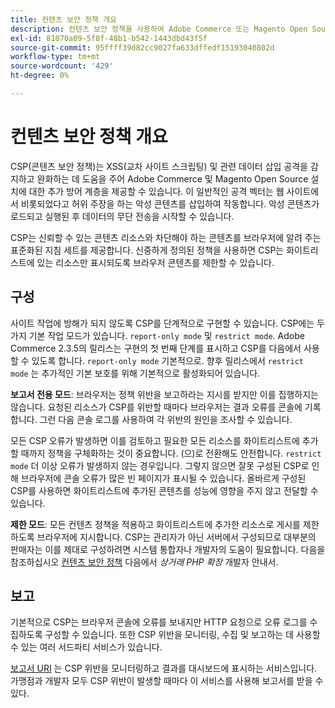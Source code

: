 ```yaml
---
title: 컨텐츠 보안 정책 개요
description: 컨텐츠 보안 정책을 사용하여 Adobe Commerce 또는 Magento Open Source 저장소의 보안 자세를 개선하는 방법을 알아봅니다.
exl-id: 81070a09-5f8f-48b1-b542-1443dbd43f5f
source-git-commit: 95ffff39d82cc9027fa633dffedf15193040802d
workflow-type: tm+mt
source-wordcount: '429'
ht-degree: 0%

---
```


# 컨텐츠 보안 정책 개요

CSP(콘텐츠 보안 정책)는 XSS(교차 사이트 스크립팅) 및 관련 데이터 삽입 공격을 감지하고 완화하는 데 도움을 주어 Adobe Commerce 및 Magento Open Source 설치에 대한 추가 방어 계층을 제공할 수 있습니다. 이 일반적인 공격 벡터는 웹 사이트에서 비롯되었다고 허위 주장을 하는 악성 콘텐츠를 삽입하여 작동합니다. 악성 콘텐츠가 로드되고 실행된 후 데이터의 무단 전송을 시작할 수 있습니다.

CSP는 신뢰할 수 있는 콘텐츠 리소스와 차단해야 하는 콘텐츠를 브라우저에 알려 주는 표준화된 지침 세트를 제공합니다. 신중하게 정의된 정책을 사용하면 CSP는 화이트리스트에 있는 리소스만 표시되도록 브라우저 콘텐츠를 제한할 수 있습니다.

## 구성

사이트 작업에 방해가 되지 않도록 CSP를 단계적으로 구현할 수 있습니다. CSP에는 두 가지 기본 작업 모드가 있습니다. `report-only mode` 및 `restrict mode`. Adobe Commerce 2.3.5의 릴리스는 구현의 첫 번째 단계를 표시하고 CSP를 다음에서 사용할 수 있도록 합니다. `report-only mode` 기본적으로. 향후 릴리스에서 `restrict mode` 는 추가적인 기본 보호를 위해 기본적으로 활성화되어 있습니다.

**보고서 전용 모드**: 브라우저는 정책 위반을 보고하라는 지시를 받지만 이를 집행하지는 않습니다. 요청된 리소스가 CSP를 위반할 때마다 브라우저는 결과 오류를 콘솔에 기록합니다. 그런 다음 콘솔 로그를 사용하여 각 위반의 원인을 조사할 수 있습니다.

모든 CSP 오류가 발생하면 이를 검토하고 필요한 모든 리소스를 화이트리스트에 추가할 때까지 정책을 구체화하는 것이 중요합니다. (으)로 전환해도 안전합니다. `restrict mode` 더 이상 오류가 발생하지 않는 경우입니다. 그렇지 않으면 잘못 구성된 CSP로 인해 브라우저에 콘솔 오류가 많은 빈 페이지가 표시될 수 있습니다. 올바르게 구성된 CSP를 사용하면 화이트리스트에 추가된 콘텐츠를 성능에 영향을 주지 않고 전달할 수 있습니다.

**제한 모드**: 모든 컨텐츠 정책을 적용하고 화이트리스트에 추가한 리소스로 게시를 제한하도록 브라우저에 지시합니다. CSP는 관리자가 아닌 서버에서 구성되므로 대부분의 판매자는 이를 제대로 구성하려면 시스템 통합자나 개발자의 도움이 필요합니다. 다음을 참조하십시오 [컨텐츠 보안 정책](https://developer.adobe.com/commerce/php/development/security/content-security-policies/) 다음에서 _상거래 PHP 확장_ 개발자 안내서.

## 보고

기본적으로 CSP는 브라우저 콘솔에 오류를 보내지만 HTTP 요청으로 오류 로그를 수집하도록 구성할 수 있습니다. 또한 CSP 위반을 모니터링, 수집 및 보고하는 데 사용할 수 있는 여러 서드파티 서비스가 있습니다.

[보고서 URI](https://report-uri.io/) 는 CSP 위반을 모니터링하고 결과를 대시보드에 표시하는 서비스입니다. 가맹점과 개발자 모두 CSP 위반이 발생할 때마다 이 서비스를 사용해 보고서를 받을 수 있다.
